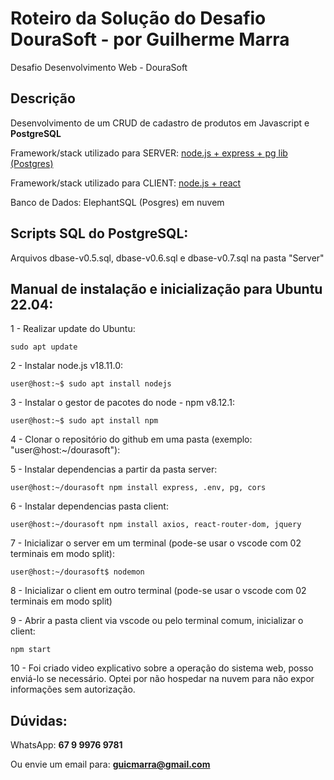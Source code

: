 # Roteiro da Solução do Desafio DouraSoft - por Guilherme Marra

Desafio Desenvolvimento Web - DouraSoft

## Descrição
Desenvolvimento de um CRUD de cadastro de produtos em Javascript e **PostgreSQL**

Framework/stack utilizado para SERVER: 
[node.js + express + pg lib (Postgres)]()

Framework/stack utilizado para CLIENT: 
[node.js + react]()

Banco de Dados: ElephantSQL (Posgres) em nuvem

## Scripts SQL do PostgreSQL:

Arquivos dbase-v0.5.sql, dbase-v0.6.sql e dbase-v0.7.sql na pasta "Server"


## Manual de instalação e inicialização para Ubuntu 22.04:

1 - Realizar update do Ubuntu:

    sudo apt update

2 - Instalar node.js v18.11.0:

    user@host:~$ sudo apt install nodejs

3 - Instalar o gestor de pacotes do node - npm v8.12.1:

    user@host:~$ sudo apt install npm

4 - Clonar o repositório do github em uma pasta (exemplo: "user@host:~/dourasoft"):
    
5 - Instalar dependencias a partir da pasta server:

	user@host:~/dourasoft npm install express, .env, pg, cors


6 - Instalar dependencias pasta client:

	user@host:~/dourasoft npm install axios, react-router-dom, jquery  

7 - Inicializar o server em um terminal (pode-se usar o vscode com 02 terminais em modo split): 

	user@host:~/dourasoft$ nodemon

8 - Inicializar o client em outro terminal (pode-se usar o vscode com 02 terminais em modo split)
	
9 - Abrir a pasta client via vscode ou pelo terminal comum, inicializar o client:

	npm start

10 - Foi criado video explicativo sobre a operação do sistema web, posso enviá-lo se necessário. Optei por não hospedar na nuvem para não expor informações sem autorização.

## Dúvidas:

WhatsApp: **67 9 9976 9781**

Ou envie um email para: **guicmarra@gmail.com**


